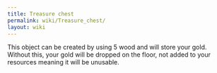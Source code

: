 ```yaml
---
title: Treasure chest
permalink: wiki/Treasure_chest/
layout: wiki
---
```


This object can be created by using 5 wood and will store your gold.
Without this, your gold will be dropped on the floor, not added to your
resources meaning it will be unusable.
